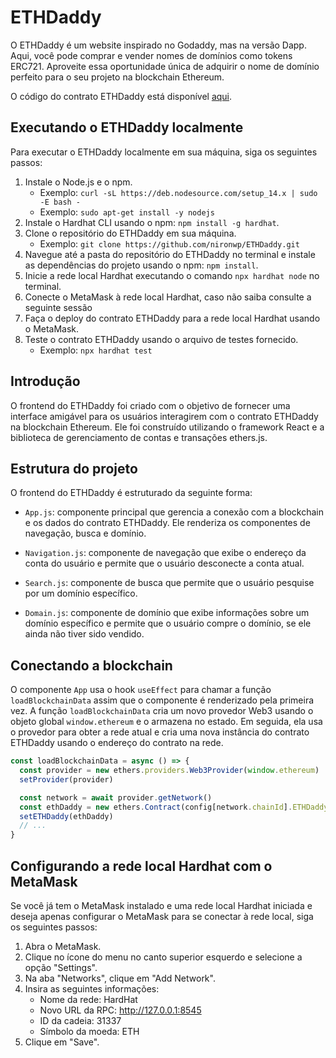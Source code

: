 # ETHDaddy

O ETHDaddy é um website inspirado no Godaddy, mas na versão Dapp. Aqui, você pode comprar e vender nomes de domínios como tokens ERC721. Aproveite essa oportunidade única de adquirir o nome de domínio perfeito para o seu projeto na blockchain Ethereum.

O código do contrato ETHDaddy está disponível [aqui](contracts/ETHDaddy.sol).


## Executando o ETHDaddy localmente

Para executar o ETHDaddy localmente em sua máquina, siga os seguintes passos:

1. Instale o Node.js e o npm.
   - Exemplo: `curl -sL https://deb.nodesource.com/setup_14.x | sudo -E bash -`
   - Exemplo: `sudo apt-get install -y nodejs`
2. Instale o Hardhat CLI usando o npm: `npm install -g hardhat`.
3. Clone o repositório do ETHDaddy em sua máquina.
   - Exemplo: `git clone https://github.com/nironwp/ETHDaddy.git`
4. Navegue até a pasta do repositório do ETHDaddy no terminal e instale as dependências do projeto usando o npm: `npm install`.
5. Inicie a rede local Hardhat executando o comando `npx hardhat node` no terminal.
6. Conecte o MetaMask à rede local Hardhat, caso não saiba consulte a seguinte sessão
7. Faça o deploy do contrato ETHDaddy para a rede local Hardhat usando o MetaMask.
8. Teste o contrato ETHDaddy usando o arquivo de testes fornecido.
   - Exemplo: `npx hardhat test`

## Introdução

O frontend do ETHDaddy foi criado com o objetivo de fornecer uma interface amigável para os usuários interagirem com o contrato ETHDaddy na blockchain Ethereum. Ele foi construído utilizando o framework React e a biblioteca de gerenciamento de contas e transações ethers.js.

## Estrutura do projeto

O frontend do ETHDaddy é estruturado da seguinte forma:

- `App.js`: componente principal que gerencia a conexão com a blockchain e os dados do contrato ETHDaddy. Ele renderiza os componentes de navegação, busca e domínio.

- `Navigation.js`: componente de navegação que exibe o endereço da conta do usuário e permite que o usuário desconecte a conta atual.

- `Search.js`: componente de busca que permite que o usuário pesquise por um domínio específico.

- `Domain.js`: componente de domínio que exibe informações sobre um domínio específico e permite que o usuário compre o domínio, se ele ainda não tiver sido vendido.

## Conectando a blockchain

O componente `App` usa o hook `useEffect` para chamar a função `loadBlockchainData` assim que o componente é renderizado pela primeira vez. A função `loadBlockchainData` cria um novo provedor Web3 usando o objeto global `window.ethereum` e o armazena no estado. Em seguida, ela usa o provedor para obter a rede atual e cria uma nova instância do contrato ETHDaddy usando o endereço do contrato na rede.

```javascript
const loadBlockchainData = async () => {
  const provider = new ethers.providers.Web3Provider(window.ethereum)
  setProvider(provider)

  const network = await provider.getNetwork()
  const ethDaddy = new ethers.Contract(config[network.chainId].ETHDaddy.address, ETHDaddy, provider)
  setETHDaddy(ethDaddy)
  // ...
}
```
## Configurando a rede local Hardhat com o MetaMask

Se você já tem o MetaMask instalado e uma rede local Hardhat iniciada e deseja apenas configurar o MetaMask para se conectar à rede local, siga os seguintes passos:

1. Abra o MetaMask.
2. Clique no ícone do menu no canto superior esquerdo e selecione a opção "Settings".
3. Na aba "Networks", clique em "Add Network".
4. Insira as seguintes informações:
   - Nome da rede: HardHat
   - Novo URL da RPC: <http://127.0.0.1:8545>
   - ID da cadeia: 31337
   - Símbolo da moeda: ETH
5. Clique em "Save".
